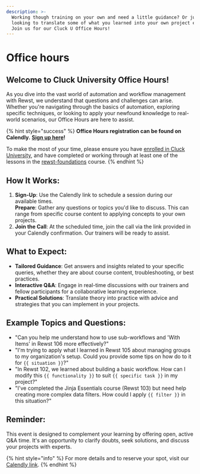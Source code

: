 ```yaml
---
description: >-
  Working though training on your own and need a little guidance? Or just
  looking to translate some of what you learned into your own project efforts?
  Join us for our Cluck U Office Hours!
---
```


# Office hours

## Welcome to Cluck University Office Hours!

As you dive into the vast world of automation and workflow management with Rewst, we understand that questions and challenges can arise. Whether you're navigating through the basics of automation, exploring specific techniques, or looking to apply your newfound knowledge to real-world scenarios, our Office Hours are here to assist.

{% hint style="success" %}
**Office Hours registration can be found on Calendly.** [**Sign up here**](https://calendly.com/cluck-u/office-hours)**!**

To make the most of your time, please ensure you have [enrolled in Cluck University](welcome-and-enrollment.md), and have completed or working through at least one of the lessons in the [rewst-foundations](rewst-foundations/ "mention") course.
{% endhint %}

## How It Works:

1. **Sign-Up**: Use the Calendly link to schedule a session during our available times.\
   **Prepare**: Gather any questions or topics you'd like to discuss. This can range from specific course content to applying concepts to your own projects.
2. **Join the Call**: At the scheduled time, join the call via the link provided in your Calendly confirmation. Our trainers will be ready to assist.

## What to Expect:

* **Tailored Guidance**: Get answers and insights related to your specific queries, whether they are about course content, troubleshooting, or best practices.
* **Interactive Q\&A**: Engage in real-time discussions with our trainers and fellow participants for a collaborative learning experience.
* **Practical Solutions**: Translate theory into practice with advice and strategies that you can implement in your projects.

## Example Topics and Questions:

* "Can you help me understand how to use sub-workflows and 'With Items' in Rewst 106 more effectively?"
* "I'm trying to apply what I learned in Rewst 105 about managing groups to my organization's setup. Could you provide some tips on how do to it for `{{ situation }}`?"
* "In Rewst 102, we learned about building a basic workflow. How can I modify this `{{ functionality }}` to suit `{{ specific task }}` in my project?"
* "I've completed the Jinja Essentials course (Rewst 103) but need help creating more complex data filters. How could I apply `{{ filter }}` in this situation?"

## Reminder:

This event is designed to complement your learning by offering open, active Q\&A time. It's an opportunity to clarify doubts, seek solutions, and discuss your projects with experts.

{% hint style="info" %}
For more details and to reserve your spot, visit our [Calendly link](https://calendly.com/cluck-u/office-hours).
{% endhint %}



